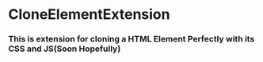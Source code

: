 # CloneElementExtension

### This is extension for cloning a HTML Element Perfectly with its CSS and JS(Soon Hopefully)
